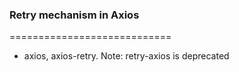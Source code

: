 ### Retry mechanism in Axios
============================
* axios, axios-retry. Note: retry-axios is deprecated
